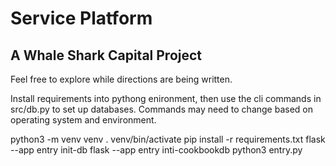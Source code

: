 Service Platform
=

A Whale Shark Capital Project
-

Feel free to explore while directions are being written.

Install requirements into pythong enironment, then use the cli commands in src/db.py to set up databases. Commands may need to change based on operating system and environment.

python3 -m venv venv
. venv/bin/activate
pip install -r requirements.txt
flask --app entry init-db
flask --app entry inti-cookbookdb
python3 entry.py